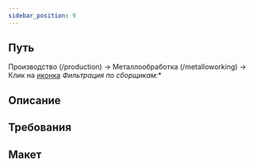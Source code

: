 ```yaml
---
sidebar_position: 9
---
```


## Путь
Производство (/production) -> Металлообработка (/metalloworking) -> Клик на [иконка](/img/plus.png) *Фильтрация по сборщикам:**

## Описание


## Требования


## Макет